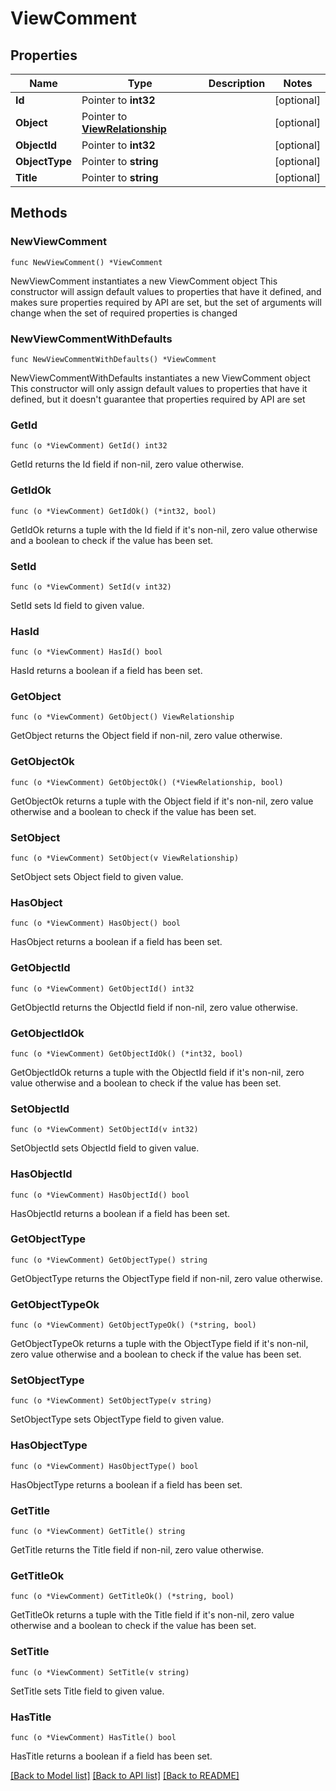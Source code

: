 # ViewComment

## Properties

Name | Type | Description | Notes
------------ | ------------- | ------------- | -------------
**Id** | Pointer to **int32** |  | [optional] 
**Object** | Pointer to [**ViewRelationship**](view.Relationship.md) |  | [optional] 
**ObjectId** | Pointer to **int32** |  | [optional] 
**ObjectType** | Pointer to **string** |  | [optional] 
**Title** | Pointer to **string** |  | [optional] 

## Methods

### NewViewComment

`func NewViewComment() *ViewComment`

NewViewComment instantiates a new ViewComment object
This constructor will assign default values to properties that have it defined,
and makes sure properties required by API are set, but the set of arguments
will change when the set of required properties is changed

### NewViewCommentWithDefaults

`func NewViewCommentWithDefaults() *ViewComment`

NewViewCommentWithDefaults instantiates a new ViewComment object
This constructor will only assign default values to properties that have it defined,
but it doesn't guarantee that properties required by API are set

### GetId

`func (o *ViewComment) GetId() int32`

GetId returns the Id field if non-nil, zero value otherwise.

### GetIdOk

`func (o *ViewComment) GetIdOk() (*int32, bool)`

GetIdOk returns a tuple with the Id field if it's non-nil, zero value otherwise
and a boolean to check if the value has been set.

### SetId

`func (o *ViewComment) SetId(v int32)`

SetId sets Id field to given value.

### HasId

`func (o *ViewComment) HasId() bool`

HasId returns a boolean if a field has been set.

### GetObject

`func (o *ViewComment) GetObject() ViewRelationship`

GetObject returns the Object field if non-nil, zero value otherwise.

### GetObjectOk

`func (o *ViewComment) GetObjectOk() (*ViewRelationship, bool)`

GetObjectOk returns a tuple with the Object field if it's non-nil, zero value otherwise
and a boolean to check if the value has been set.

### SetObject

`func (o *ViewComment) SetObject(v ViewRelationship)`

SetObject sets Object field to given value.

### HasObject

`func (o *ViewComment) HasObject() bool`

HasObject returns a boolean if a field has been set.

### GetObjectId

`func (o *ViewComment) GetObjectId() int32`

GetObjectId returns the ObjectId field if non-nil, zero value otherwise.

### GetObjectIdOk

`func (o *ViewComment) GetObjectIdOk() (*int32, bool)`

GetObjectIdOk returns a tuple with the ObjectId field if it's non-nil, zero value otherwise
and a boolean to check if the value has been set.

### SetObjectId

`func (o *ViewComment) SetObjectId(v int32)`

SetObjectId sets ObjectId field to given value.

### HasObjectId

`func (o *ViewComment) HasObjectId() bool`

HasObjectId returns a boolean if a field has been set.

### GetObjectType

`func (o *ViewComment) GetObjectType() string`

GetObjectType returns the ObjectType field if non-nil, zero value otherwise.

### GetObjectTypeOk

`func (o *ViewComment) GetObjectTypeOk() (*string, bool)`

GetObjectTypeOk returns a tuple with the ObjectType field if it's non-nil, zero value otherwise
and a boolean to check if the value has been set.

### SetObjectType

`func (o *ViewComment) SetObjectType(v string)`

SetObjectType sets ObjectType field to given value.

### HasObjectType

`func (o *ViewComment) HasObjectType() bool`

HasObjectType returns a boolean if a field has been set.

### GetTitle

`func (o *ViewComment) GetTitle() string`

GetTitle returns the Title field if non-nil, zero value otherwise.

### GetTitleOk

`func (o *ViewComment) GetTitleOk() (*string, bool)`

GetTitleOk returns a tuple with the Title field if it's non-nil, zero value otherwise
and a boolean to check if the value has been set.

### SetTitle

`func (o *ViewComment) SetTitle(v string)`

SetTitle sets Title field to given value.

### HasTitle

`func (o *ViewComment) HasTitle() bool`

HasTitle returns a boolean if a field has been set.


[[Back to Model list]](../README.md#documentation-for-models) [[Back to API list]](../README.md#documentation-for-api-endpoints) [[Back to README]](../README.md)


